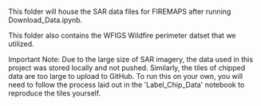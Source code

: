 This folder will house the SAR data files for FIREMAPS after running Download_Data.ipynb.

This folder also contains the WFIGS Wildfire perimeter datset that we utilized.

Important Note:
Due to the large size of SAR imagery, the data used in this project was stored locally and not pushed. Similarly, the tiles of chipped data are too large to upload to GitHub. To run this on your own, you will need to follow the process laid out in the 'Label_Chip_Data' notebook to reproduce the tiles yourself.
